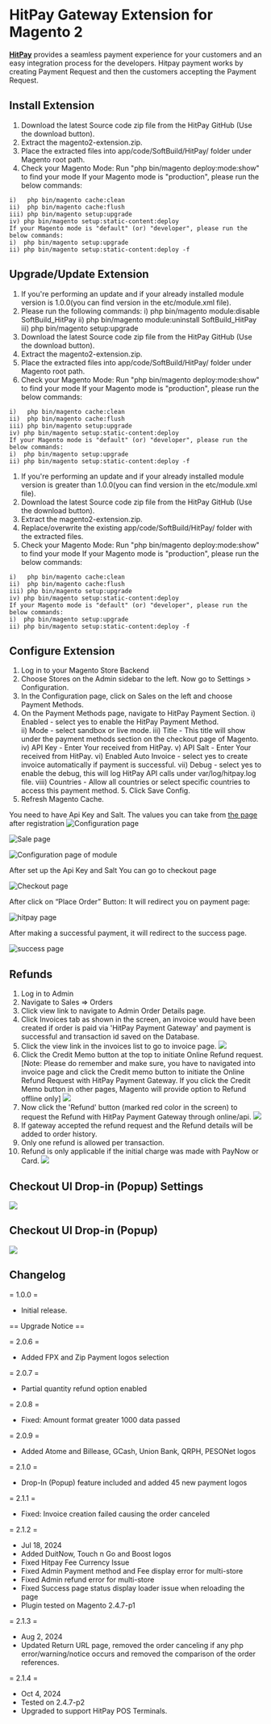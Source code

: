 # HitPay Gateway Extension for Magento 2


[**HitPay**](https://www.hitpayapp.com/) provides a seamless payment experience for your customers and an easy integration process for the developers. Hitpay payment works by creating Payment Request and then the customers accepting the Payment Request.


## Install Extension

1. Download the latest Source code zip file from the HitPay GitHub (Use the download button).
2. Extract the magento2-extension.zip.
3. Place the extracted files into app/code/SoftBuild/HitPay/ folder under Magento root path.
4. Check your Magento Mode:
Run "php bin/magento deploy:mode:show" to find your mode
If your Magento mode is "production", please run the below commands:

```
i)   php bin/magento cache:clean 
ii)  php bin/magento cache:flush 
iii) php bin/magento setup:upgrade 
iv) php bin/magento setup:static-content:deploy
﻿If your Magento mode is "default" (or) "developer", please run the below commands: 
i)  php bin/magento setup:upgrade 
ii) php bin/magento setup:static-content:deploy -f
```

## Upgrade/Update Extension

1. If you're performing an update and if your already installed module version is 1.0.0(you can find version in the etc/module.xml file). 
2. Please run the following commands:
i)   php bin/magento module:disable SoftBuild_HitPay 
ii)  php bin/magento module:uninstall SoftBuild_HitPay 
iii) php bin/magento setup:upgrade 
3. Download the latest Source code zip file from the HitPay GitHub (Use the download button).
4. Extract the magento2-extension.zip.
5. Place the extracted files into app/code/SoftBuild/HitPay/ folder under Magento root path.
6. Check your Magento Mode:
Run "php bin/magento deploy:mode:show" to find your mode
If your Magento mode is "production", please run the below commands:

```
i)   php bin/magento cache:clean 
ii)  php bin/magento cache:flush 
iii) php bin/magento setup:upgrade 
iv) php bin/magento setup:static-content:deploy
﻿If your Magento mode is "default" (or) "developer", please run the below commands: 
i)  php bin/magento setup:upgrade 
ii) php bin/magento setup:static-content:deploy -f
```

1. If you're performing an update and if your already installed module version is greater than 1.0.0(you can find version in the etc/module.xml file).
2. Download the latest Source code zip file from the HitPay GitHub (Use the download button).
3. Extract the magento2-extension.zip.
3. Replace/overwrite the existing app/code/SoftBuild/HitPay/ folder with the extracted files.
4. Check your Magento Mode:
Run "php bin/magento deploy:mode:show" to find your mode
If your Magento mode is "production", please run the below commands:

```
i)   php bin/magento cache:clean 
ii)  php bin/magento cache:flush 
iii) php bin/magento setup:upgrade 
iv) php bin/magento setup:static-content:deploy
﻿If your Magento mode is "default" (or) "developer", please run the below commands: 
i)  php bin/magento setup:upgrade 
ii) php bin/magento setup:static-content:deploy -f
```

## Configure Extension

1. Log in to your Magento Store Backend
2. Choose Stores on the Admin sidebar to the left. Now go to Settings > Configuration.
3. In the Configuration page, click on Sales on the left and choose Payment Methods.
4. On the Payment Methods page, navigate to HitPay Payment Section. 
i) Enabled - select yes to enable the HitPay Payment Method.  
ii) Mode - select sandbox or live mode.
iii) Title - This title will show under the payment methods section on the checkout page of Magento. 
iv) API Key - Enter Your <Api Key> received from HitPay. 
v) API Salt - Enter Your <Salt> received from HitPay.
vi) Enabled Auto Invoice - select yes to create invoice automatically if payment is successful.
vii) Debug - select yes to enable the debug, this will log HitPay API calls under var/log/hitpay.log file.
viii) Countries - Allow all countries or select specific countries to access this payment method.
﻿5. Click Save Config.
6. Refresh Magento Cache.


You need to have Api Key and Salt. The values you can take from [the page](https://dashboard.sandbox.hit-pay.com/) after registration
![Configuration page](images/1step.png)

![Sale page](images/step2.png)

![Configuration page of module](images/1-admin-configuration.png)

After set up the Api Key and Salt You can go to checkout page

![Checkout page](images/2-checkout.png)

After click on “Place Order” Button: It will redirect you on payment page:

![hitpay page](images/3-hitpay-screen.png)

After making a successful payment, it will redirect to the success page.

![success page](images/4-checkout-success.png)


## Refunds

1. Log in to Admin
2. Navigate to Sales ⇒ Orders
3. Click view link to navigate to Admin Order Details page.
4. Click Invoices tab as shown in the screen, an invoice would have been created if order is paid via 'HitPay Payment Gateway' and payment is successful and transaction id saved on the Database.
5. Click the view link in the invoices list to go to invoice page.
![](images/6.png)
6. Click the Credit Memo button at the top to initiate Online Refund request. 
[Note: Please do remember and make sure, you have to navigated into invoice page and click the Credit memo button to initiate the Online Refund Request with HitPay Payment Gateway.
If you click the Credit Memo button in other pages, Magento will provide option to Refund offline only]
![](images/7.png)
7. Now click the 'Refund' button (marked red color in the screen) to request the Refund with HitPay Payment Gateway through online/api.
![](images/8.png)
8. If gateway accepted the refund request and the Refund details will be added to order history.
9. Only one refund is allowed per transaction.
10. Refund is only applicable if the initial charge was made with PayNow or Card.
![](images/9.png)

## Checkout UI Drop-in (Popup) Settings

![](images/1-drop-in-settings.png)

## Checkout UI Drop-in (Popup)

![](images/2-drop-in-frontend.png)

## Changelog

= 1.0.0 =
* Initial release.

== Upgrade Notice ==

= 2.0.6 =
- Added FPX and Zip Payment logos selection

= 2.0.7 =
- Partial quantity refund option enabled

= 2.0.8 =
- Fixed: Amount format greater 1000 data passed

= 2.0.9 =
- Added Atome and Billease, GCash, Union Bank, QRPH, PESONet logos

= 2.1.0 =
- Drop-In (Popup) feature included and added 45 new payment logos

= 2.1.1 =
- Fixed: Invoice creation failed causing the order canceled

= 2.1.2 =
* Jul 18, 2024
* Added DuitNow, Touch n Go and Boost logos
* Fixed Hitpay Fee Currency Issue
* Fixed Admin Payment method and Fee display error for multi-store
* Fixed Admin refund error for multi-store
* Fixed Success page status display loader issue when reloading the page
* Plugin tested on Magento 2.4.7-p1

= 2.1.3 =
* Aug 2, 2024
* Updated Return URL page, removed the order canceling if any php error/warning/notice occurs and removed the comparison of the order references.

= 2.1.4 =
* Oct 4, 2024
* Tested on 2.4.7-p2
* Upgraded to support HitPay POS Terminals.
